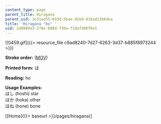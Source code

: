 ```yaml
---
content_type: page
parent_title: Hiragana
parent_uid: 1e31ae55-033d-5bae-d2e0-816ad12b6dea
title: 'Hiragana "ho" '
uid: 2a6089a3-278e-888d-730a-f1dafd96f6e1
---
```


![0459.gif]({{< resource_file c9ad8240-7d27-6263-3d37-b885f8973244 >}})

**Stroke order:** ([MOV](http://www.archive.org/download/MITRES21F.01S10_HIRAGANA_CHARACTERS/0459.mov))

**Printed form:** ほ

**Reading:** ho

**Usage Examples:**  
ほし (hoshi) star  
ほか (hoka) other  
ほね (hone) bone

  
\[[Home]({{< baseurl >}}/pages/hiragana)\]